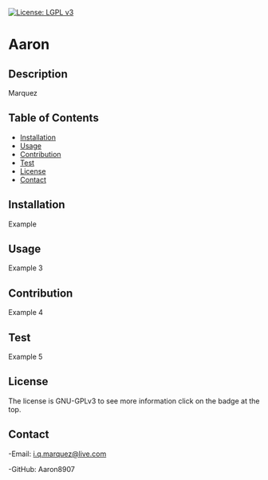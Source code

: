 [![License: LGPL v3](https://img.shields.io/badge/License-LGPL%20v3-blue.svg)](https://choosealicense.com/licenses/gpl-3.0/)
# Aaron
## Description
Marquez
## Table of Contents
- [Installation](#installation)
- [Usage](#usage)
- [Contribution](#contribution)
- [Test](#test)
- [License](#license)
- [Contact](#contact)
## Installation
Example
## Usage
Example 3
## Contribution
Example 4
## Test
Example 5
## License
The license is GNU-GPLv3 to see more information click on the badge at the top.
## Contact
-Email: i.q.marquez@live.com

-GitHub: Aaron8907